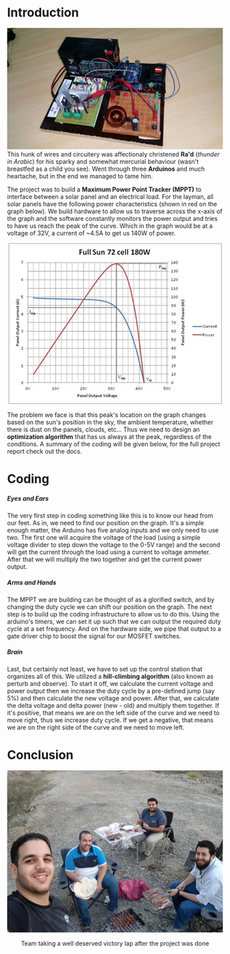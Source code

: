 # Introduction

![image info](./pictures/Rad.jpeg "Ra'd")
This hunk of wires and circuitery was affectionaly christened **Ra'd** (*thunder in Arabic*) for his sparky and somewhat mercurial behaviour (wasn't breastfed as a child you see).
Went through three **Arduinos** and much heartache, but in the end we managed to tame him.

The project was to build a **Maximum Power Point Tracker (MPPT)** to interface between a solar panel and an electrical load. For the layman, all solar panels have the following power characteristics (shown in red on the graph below). We build hardware to allow us to traverse across the x-axis of the graph and the software constantly monitors the power output and tries to have us reach the peak of the curve. Which in the graph would be at a voltage of 32V, a current of ~4.5A to get us 140W of power.

<p align="center">
  <img src="./pictures/solar-panel-power.JPG" width=500 >
</p>

The problem we face is that this peak's location on the graph changes based on the sun's position in the sky, the ambient temperature, whether there is dust on the panels, clouds, etc... Thus we need to design an **optimization algorithm** that has us always at the peak, regardless of the conditions. A summary of the coding will be given below, for the full project report check out the docs. 

# Coding
##### Eyes and Ears
The very first step in coding something like this is to know our head from our feet. As in, we need to find our position on the graph. It's a simple enough matter, the Arduino has five analog inputs and we only need to use two. The first one will acquire the voltage of the load (using a simple voltage divider to step down the voltage to the 0-5V range) and the second will get the current through the load using a current to voltage ammeter. After that we will multiply the two together and get the current power output.

##### Arms and Hands
The MPPT we are building can be thought of as a glorified switch, and by changing the duty cycle we can shift our position on the graph. The next step is to build up the coding infrastructure to allow us to do this. Using the arduino's timers, we can set it up such that we can output the required duty cycle at a set frequency. And on the hardware side, we pipe that output to a gate driver chip to boost the signal for our MOSFET switches.

##### Brain
Last, but certainly not least, we have to set up the control station that organizes all of this. We utilized a **hill-climbing algorithm** (also known as perturb and observe). To start it off, we calculate the current voltage and power output then we increase the duty cycle by a pre-defined jump (say 5%) and then calculate the new voltage and power. After that, we calculate the delta voltage and delta power (new - old) and multiply them together. If it's positive, that means we are on the left side of the curve and we need to move right, thus we increase duty cycle. If we get a negative, that means we are on the right side of the curve and we need to move left.

# Conclusion
![image info](./pictures/BBQ.jpeg "BBQ")

<p align="center">
   Team taking a well deserved victory lap after the project was done
</p>
